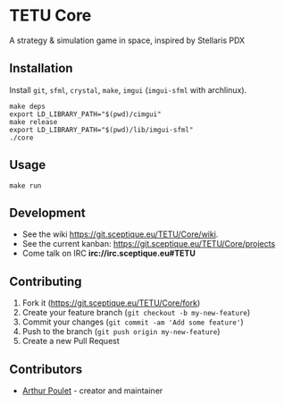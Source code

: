 # TETU Core

A strategy & simulation game in space, inspired by Stellaris PDX

## Installation

Install `git`, `sfml`, `crystal`, `make`, `imgui` (`imgui-sfml` with archlinux).

    make deps
    export LD_LIBRARY_PATH="$(pwd)/cimgui"
    make release
    export LD_LIBRARY_PATH="$(pwd)/lib/imgui-sfml"
    ./core

## Usage

    make run

## Development

* See the wiki <https://git.sceptique.eu/TETU/Core/wiki>.
* See the current kanban: <https://git.sceptique.eu/TETU/Core/projects>
* Come talk on IRC **irc://irc.sceptique.eu#TETU**

## Contributing

1. Fork it (<https://git.sceptique.eu/TETU/Core/fork>)
2. Create your feature branch (`git checkout -b my-new-feature`)
3. Commit your changes (`git commit -am 'Add some feature'`)
4. Push to the branch (`git push origin my-new-feature`)
5. Create a new Pull Request

## Contributors

- [Arthur Poulet](https://git.sceptique.eu/Sceptique) - creator and maintainer
